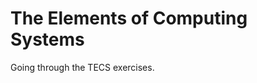 The Elements of Computing Systems
=================================

Going through the TECS exercises.


